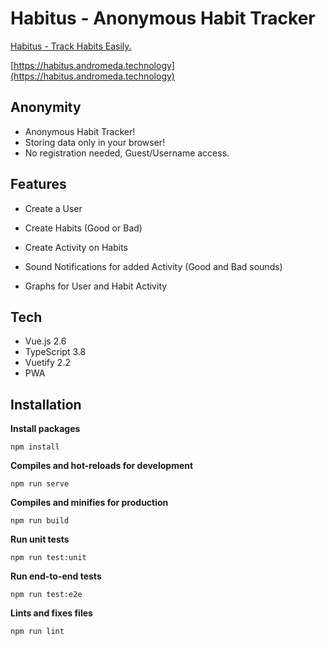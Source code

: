 # Habitus - Anonymous Habit Tracker

[Habitus - Track Habits Easily.](https://habitus.andromeda.technology)

[https://habitus.andromeda.technology](https://habitus.andromeda.technology)

## Anonymity

- Anonymous Habit Tracker!
- Storing data only in your browser!
- No registration needed, Guest/Username access.

## Features

- Create a User
- Create Habits (Good or Bad)
- Create Activity on Habits

- Sound Notifications for added Activity (Good and Bad sounds)
- Graphs for User and Habit Activity

## Tech

- Vue.js 2.6
- TypeScript 3.8
- Vuetify 2.2
- PWA

## Installation

**Install packages**

`npm install`

**Compiles and hot-reloads for development**

`npm run serve`

**Compiles and minifies for production**

`npm run build`

**Run unit tests**

`npm run test:unit`

**Run end-to-end tests**

`npm run test:e2e`

**Lints and fixes files**

`npm run lint`
